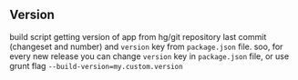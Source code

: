 ## Version

build script getting version of app from hg/git repository last commit (changeset and number) and `version` key from `package.json` file. 
soo, for every new release you can change `version` key in `package.json` file, or use grunt flag `--build-version=my.custom.version`
